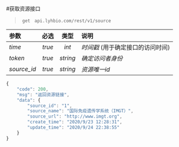 #获取资源接口
> `get`   `api.lyhbio.com/rest/v1/source`

| 参数          |   必选   |    类型    | 说明                  |
| :---------- | :----: | :------: | :------------------ |
| *time*      | *true* |  *int*   | *时间戳* (用于确定接口的访问时间) |
| *token*     | *true* | *string* | *确定访问者身份*           |
| *source_id* | *true* | *string* | *资源唯一id*            |

``` javascript
{
    "code": 200,
    "msg": "返回资源链接",
    "data": {
        "source_id": "1",
        "source_name": "国际免疫遗传学系统（IMGT）",
        "source_url": "http://www.imgt.org",
        "create_time": "2020/9/23 12:28:31",
        "update_time": "2020/9/24 22:38:55"
    }
}
```
